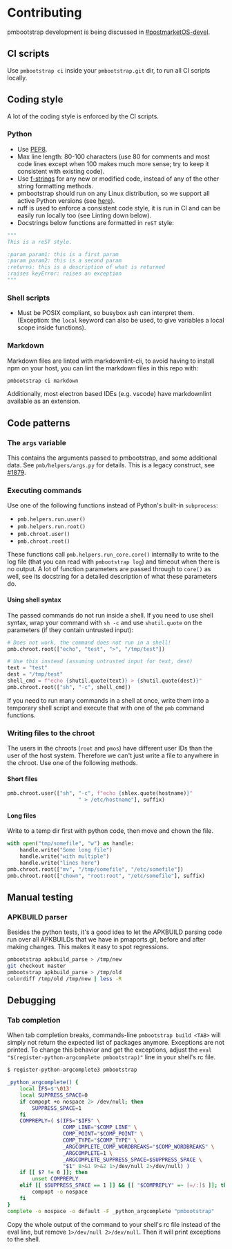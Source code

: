 # Contributing

pmbootstrap development is being discussed in
[#postmarketOS-devel](https://wiki.postmarketos.org/wiki/Matrix_and_IRC).

## CI scripts

Use `pmbootstrap ci` inside your `pmbootstrap.git` dir, to run all CI scripts
locally.

## Coding style

A lot of the coding style is enforced by the CI scripts.

### Python

* Use [PEP8](https://www.python.org/dev/peps/pep-0008/).
* Max line length: 80-100 characters (use 80 for comments and most code lines
  except when 100 makes much more sense; try to keep it consistent with existing
  code).
* Use [f-strings](https://peps.python.org/pep-0498/) for any new or modified
  code, instead of any of the other string formatting methods.
* pmbootstrap should run on any Linux distribution, so we support all active
  Python versions (see [here](https://www.python.org/downloads/)).
* ruff is used to enforce a consistent code style, it is run in CI and can be
  easily run locally too (see Linting down below).
* Docstrings below functions are formatted in `reST` style:

```python
"""
This is a reST style.

:param param1: this is a first param
:param param2: this is a second param
:returns: this is a description of what is returned
:raises keyError: raises an exception
"""
```

### Shell scripts

* Must be POSIX compliant, so busybox ash can interpret them. (Exception: the
  `local` keyword can also be used, to give variables a local scope inside
  functions).

### Markdown

Markdown files are linted with markdownlint-cli, to avoid having to install npm
on your host, you can lint the markdown files in this repo with:

```sh
pmbootstrap ci markdown
```

Additionally, most electron based IDEs (e.g. vscode) have markdownlint available
as an extension.

## Code patterns

### The `args` variable

This contains the arguments passed to pmbootstrap, and some additional data. See
`pmb/helpers/args.py` for details. This is a legacy construct, see
[#1879](https://gitlab.postmarketos.org/postmarketOS/pmbootstrap/-/issues/1879).

### Executing commands

Use one of the following functions instead of Python's built-in `subprocess`:

* `pmb.helpers.run.user()`
* `pmb.helpers.run.root()`
* `pmb.chroot.user()`
* `pmb.chroot.root()`

These functions call `pmb.helpers.run_core.core()` internally to write to the
log file (that you can read with `pmbootstrap log`) and timeout when there is no
output. A lot of function parameters are passed through to `core()` as well, see
its docstring for a detailed description of what these parameters do.

#### Using shell syntax

The passed commands do not run inside a shell. If you need to use shell syntax,
wrap your command with `sh -c` and use `shutil.quote` on the parameters (if they
contain untrusted input):

```py
# Does not work, the command does not run in a shell!
pmb.chroot.root(["echo", "test", ">", "/tmp/test"])

# Use this instead (assuming untrusted input for text, dest)
text = "test"
dest = "/tmp/test"
shell_cmd = f"echo {shutil.quote(text)} > {shutil.quote(dest)}"
pmb.chroot.root(["sh", "-c", shell_cmd])
```

If you need to run many commands in a shell at once, write them into a temporary
shell script and execute that with one of the `pmb` command functions.

### Writing files to the chroot

The users in the chroots (`root` and `pmos`) have different user IDs than the
user of the host system. Therefore we can't just write a file to anywhere in the
chroot. Use one of the following methods.

#### Short files

```py
pmb.chroot.user(["sh", "-c", f"echo {shlex.quote(hostname)}"
                       " > /etc/hostname"], suffix)
```

#### Long files

Write to a temp dir first with python code, then move and chown the file.

```py
with open("tmp/somefile", "w") as handle:
    handle.write("Some long file")
    handle.write("with multiple")
    handle.write("lines here")
pmb.chroot.root(["mv", "/tmp/somefile", "/etc/somefile"])
pmb.chroot.root(["chown", "root:root", "/etc/somefile"], suffix)
```

## Manual testing

### APKBUILD parser

Besides the python tests, it's a good idea to let the APKBUILD parsing code run
over all APKBUILDs that we have in pmaports.git, before and after making
changes. This makes it easy to spot regressions.

```sh
pmbootstrap apkbuild_parse > /tmp/new
git checkout master
pmbootstrap apkbuild_parse > /tmp/old
colordiff /tmp/old /tmp/new | less -R
```

## Debugging

### Tab completion

When tab completion breaks, commands-line `pmbootstrap build <TAB>` will simply
not return the expected list of packages anymore. Exceptions are not printed. To
change this behavior and get the exceptions, adjust the `eval
"$(register-python-argcomplete pmbootstrap)"` line in your shell's rc file.

```sh
$ register-python-argcomplete3 pmbootstrap

_python_argcomplete() {
    local IFS=$'\013'
    local SUPPRESS_SPACE=0
    if compopt +o nospace 2> /dev/null; then
        SUPPRESS_SPACE=1
    fi
    COMPREPLY=( $(IFS="$IFS" \
                  COMP_LINE="$COMP_LINE" \
                  COMP_POINT="$COMP_POINT" \
                  COMP_TYPE="$COMP_TYPE" \
                  _ARGCOMPLETE_COMP_WORDBREAKS="$COMP_WORDBREAKS" \
                  _ARGCOMPLETE=1 \
                  _ARGCOMPLETE_SUPPRESS_SPACE=$SUPPRESS_SPACE \
                  "$1" 8>&1 9>&2 1>/dev/null 2>/dev/null) )
    if [[ $? != 0 ]]; then
        unset COMPREPLY
    elif [[ $SUPPRESS_SPACE == 1 ]] && [[ "$COMPREPLY" =~ [=/:]$ ]]; then
        compopt -o nospace
    fi
}
complete -o nospace -o default -F _python_argcomplete "pmbootstrap"
```

Copy the whole output of the command to your shell's rc file instead of the eval
line, but remove `1>/dev/null 2>/dev/null`. Then it will print exceptions to the
shell.
